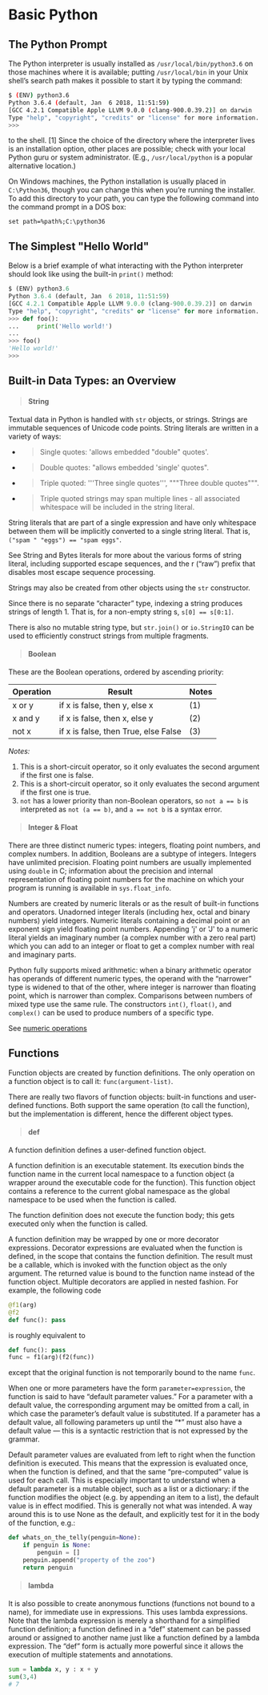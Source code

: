 # Basic Python

## The Python Prompt

The Python interpreter is usually installed as `/usr/local/bin/python3.6` on those machines where it is available; putting `/usr/local/bin` in your Unix shell’s search path makes it possible to start it by typing the command:

```sh
$ (ENV) python3.6
Python 3.6.4 (default, Jan  6 2018, 11:51:59)
[GCC 4.2.1 Compatible Apple LLVM 9.0.0 (clang-900.0.39.2)] on darwin
Type "help", "copyright", "credits" or "license" for more information.
>>>
```
to the shell. [1] Since the choice of the directory where the interpreter lives is an installation option, other places are possible; check with your local Python guru or system administrator. (E.g., `/usr/local/python` is a popular alternative location.)

On Windows machines, the Python installation is usually placed in `C:\Python36`, though you can change this when you’re running the installer. To add this directory to your path, you can type the following command into the command prompt in a DOS box:

`set path=%path%;C:\python36`

## The Simplest "Hello World"
Below is a brief example of what interacting with the Python interpreter should look like using the built-in `print()` method:

```python
$ (ENV) python3.6
Python 3.6.4 (default, Jan  6 2018, 11:51:59)
[GCC 4.2.1 Compatible Apple LLVM 9.0.0 (clang-900.0.39.2)] on darwin
Type "help", "copyright", "credits" or "license" for more information.
>>> def foo():
...     print('Hello world!')
...
>>> foo()
'Hello world!'
>>>
```


## Built-in Data Types: an Overview

> #### String

Textual data in Python is handled with `str` objects, or strings. Strings are immutable sequences of Unicode code points. String literals are written in a variety of ways:

- > Single quotes: 'allows embedded "double" quotes'.
- > Double quotes: "allows embedded 'single' quotes".
- > Triple quoted: '''Three single quotes''', """Three double quotes""".
- > Triple quoted strings may span multiple lines - all associated whitespace will be included in the string literal.

String literals that are part of a single expression and have only whitespace between them will be implicitly converted to a single string literal. That is, `("spam " "eggs") == "spam eggs"`.

See String and Bytes literals for more about the various forms of string literal, including supported escape sequences, and the r (“raw”) prefix that disables most escape sequence processing.

Strings may also be created from other objects using the `str` constructor.

Since there is no separate “character” type, indexing a string produces strings of length 1. That is, for a non-empty string s, `s[0] == s[0:1]`.

There is also no mutable string type, but `str.join()` or `io.StringIO` can be used to efficiently construct strings from multiple fragments.

> #### Boolean
These are the Boolean operations, ordered by ascending priority:

| Operation | Result | Notes |
|---|---|---|
| x or y	| if x is false, then y, else x	| (1) |
| x and y	| if x is false, then x, else y |	(2) |
| not x	| if x is false, then True, else False | (3) |

_Notes:_
1. This is a short-circuit operator, so it only evaluates the second argument if the first one is false.
2. This is a short-circuit operator, so it only evaluates the second argument if the first one is true.
3. `not` has a lower priority than non-Boolean operators, so `not a == b` is interpreted as `not (a == b)`, and `a == not b` is a syntax error.

> #### Integer & Float

There are three distinct numeric types: integers, floating point numbers, and complex numbers. In addition, Booleans are a subtype of integers. Integers have unlimited precision. Floating point numbers are usually implemented using `double` in C; information about the precision and internal representation of floating point numbers for the machine on which your program is running is available in `sys.float_info`.

Numbers are created by numeric literals or as the result of built-in functions and operators. Unadorned integer literals (including hex, octal and binary numbers) yield integers. Numeric literals containing a decimal point or an exponent sign yield floating point numbers. Appending 'j' or 'J' to a numeric literal yields an imaginary number (a complex number with a zero real part) which you can add to an integer or float to get a complex number with real and imaginary parts.

Python fully supports mixed arithmetic: when a binary arithmetic operator has operands of different numeric types, the operand with the “narrower” type is widened to that of the other, where integer is narrower than floating point, which is narrower than complex. Comparisons between numbers of mixed type use the same rule. The constructors `int()`, `float()`, and `complex()` can be used to produce numbers of a specific type.

See [numeric operations](https://docs.python.org/3/library/stdtypes.html#numeric-types-int-float-complex)

## Functions

Function objects are created by function definitions. The only operation on a function object is to call it: `func(argument-list)`.

There are really two flavors of function objects: built-in functions and user-defined functions. Both support the same operation (to call the function), but the implementation is different, hence the different object types.

> #### def
A function definition defines a user-defined function object.

A function definition is an executable statement. Its execution binds the function name in the current local namespace to a function object (a wrapper around the executable code for the function). This function object contains a reference to the current global namespace as the global namespace to be used when the function is called.

The function definition does not execute the function body; this gets executed only when the function is called.

A function definition may be wrapped by one or more decorator expressions. Decorator expressions are evaluated when the function is defined, in the scope that contains the function definition. The result must be a callable, which is invoked with the function object as the only argument. The returned value is bound to the function name instead of the function object. Multiple decorators are applied in nested fashion. For example, the following code
```python
@f1(arg)
@f2
def func(): pass
```
is roughly equivalent to
```python
def func(): pass
func = f1(arg)(f2(func))
```
except that the original function is not temporarily bound to the name `func`.

When one or more parameters have the form `parameter=expression`, the function is said to have “default parameter values.” For a parameter with a default value, the corresponding argument may be omitted from a call, in which case the parameter’s default value is substituted. If a parameter has a default value, all following parameters up until the “*” must also have a default value — this is a syntactic restriction that is not expressed by the grammar.

Default parameter values are evaluated from left to right when the function definition is executed. This means that the expression is evaluated once, when the function is defined, and that the same “pre-computed” value is used for each call. This is especially important to understand when a default parameter is a mutable object, such as a list or a dictionary: if the function modifies the object (e.g. by appending an item to a list), the default value is in effect modified. This is generally not what was intended. A way around this is to use None as the default, and explicitly test for it in the body of the function, e.g.:
```python
def whats_on_the_telly(penguin=None):
    if penguin is None:
        penguin = []
    penguin.append("property of the zoo")
    return penguin
```

> #### lambda
It is also possible to create anonymous functions (functions not bound to a name), for immediate use in expressions. This uses lambda expressions. Note that the lambda expression is merely a shorthand for a simplified function definition; a function defined in a “def” statement can be passed around or assigned to another name just like a function defined by a lambda expression. The “def” form is actually more powerful since it allows the execution of multiple statements and annotations.

```python
sum = lambda x, y : x + y
sum(3,4)
# 7
```
